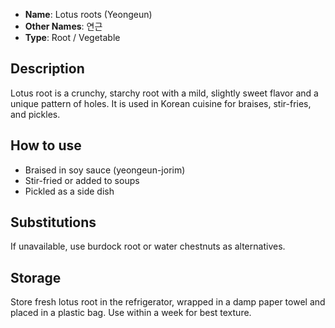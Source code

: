 - **Name**: Lotus roots (Yeongeun)
- **Other Names**: 연근
- **Type**: Root / Vegetable

## Description

Lotus root is a crunchy, starchy root with a mild, slightly sweet flavor and a unique pattern of holes. It is used in Korean cuisine for braises, stir-fries, and pickles.

## How to use

- Braised in soy sauce (yeongeun-jorim)
- Stir-fried or added to soups
- Pickled as a side dish

## Substitutions

If unavailable, use burdock root or water chestnuts as alternatives.

## Storage

Store fresh lotus root in the refrigerator, wrapped in a damp paper towel and placed in a plastic bag. Use within a week for best texture. 